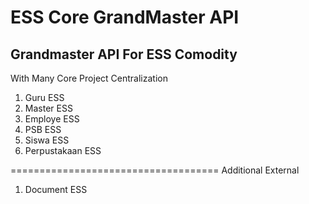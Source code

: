 # ESS Core GrandMaster API

## Grandmaster API For ESS Comodity

With Many Core Project Centralization
1. Guru ESS
2. Master ESS
3. Employe ESS
4. PSB ESS
5. Siswa ESS
6. Perpustakaan ESS

====================================
Additional External
1. Document ESS

